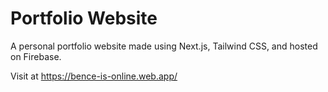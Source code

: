 # Portfolio Website
A personal portfolio website made using Next.js, Tailwind CSS, and hosted on Firebase.

Visit at https://bence-is-online.web.app/
